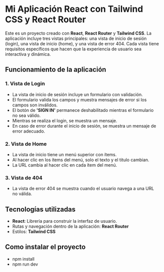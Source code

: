 # Mi Aplicación React con Tailwind CSS y React Router

Este es un proyecto creado con **React**, **React Router** y **Tailwind CSS**. La aplicación incluye tres vistas principales: una vista de inicio de sesión (login), una vista de inicio (home), y una vista de error 404. Cada vista tiene requisitos específicos que hacen que la experiencia de usuario sea interactiva y dinámica.

## Funcionamiento de la aplicación

### 1. **Vista de Login**

- La vista de inicio de sesión incluye un formulario con validación.
- El formulario valida los campos y muestra mensajes de error si los campos son inválidos.
- El botón de **'SIGN IN'** permanece deshabilitado mientras el formulario no sea válido.
- Mientras se realiza el login, se muestra un mensaje.
- En caso de error durante el inicio de sesión, se muestra un mensaje de error adecuado.

### 2. **Vista de Home**

- La vista de inicio tiene un menú superior con ítems.
- Al hacer clic en los ítems del menú, solo el texto y el titulo cambian.
- La URL cambia al hacer clic en cada ítem del menú.

### 3. **Vista de 404**

- La vista de error 404 se muestra cuando el usuario navega a una URL no válida.

## Tecnologías utilizadas

- **React**: Librería para construir la interfaz de usuario.
- Rutas y navegación dentro de la aplicación: **React Router**
- Estilos: **Tailwind CSS**

## Como instalar el proyecto

- npm install
- npm run dev
